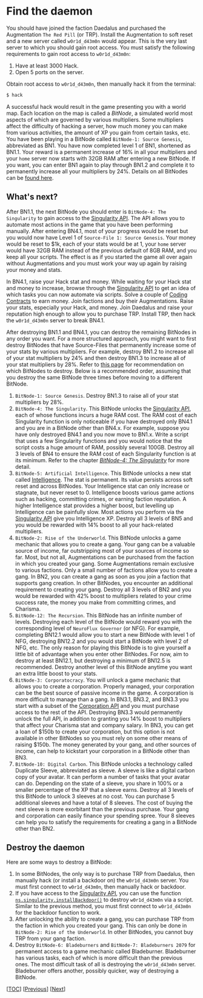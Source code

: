 # Find the daemon

You should have joined the faction Daedalus and purchased the Augmentation
`The Red Pill` (or TRP). Install the Augmentation to soft reset and a new server
called `w0r1d_d43m0n` would appear. This is the very last server to which you
should gain root access. You must satisfy the following requirements to gain
root access to `w0r1d_d43m0n`:

1. Have at least 3000 Hack.
1. Open 5 ports on the server.

Obtain root access to `w0r1d_d43m0n`, then manually hack it from the terminal:

```sh
$ hack
```

A successful hack would result in the game presenting you with a world map. Each
location on the map is called a _BitNode_, a simulated world most aspects of
which are governed by various multipliers. Some multipliers affect the
difficulty of hacking a server, how much money you can make from various
activities, the amount of XP you gain from certain tasks, etc. You have been
playing in a BitNode called `BitNode-1: Source Genesis`, abbreviated as BN1. You
have now completed level 1 of BN1, shortened as BN1.1. Your reward is a
permanent increase of 16% in all your multipliers and your `home` server now
starts with 32GB RAM after entering a new BitNode. If you want, you can enter
BN1 again to play through BN1.2 and complete it to permanently increase all your
multipliers by 24%. Details on all BitNodes can be
[found here](https://bitburner-official.readthedocs.io/en/latest/guidesandtips/recommendedbitnodeorder.html).

<!-- ================================================================= -->

## What's next?

After BN1.1, the next BitNode you should enter is `BitNode-4: The Singularity`
to gain access to the
[Singularity API](https://github.com/bitburner-official/bitburner-src/blob/dev/markdown/bitburner.singularity.md).
The API allows you to automate most actions in the game that you have been
performing manually. After entering BN4.1, most of your progress would be reset
but you would now have Level 1 of `Source-File 1: Source Genesis`. Your money
would be reset to $1k, each of your stats would be at 1, your `home` server
would have 32GB RAM instead of the previous default of 8GB RAM, and you keep all
your scripts. The effect is as if you started the game all over again without
Augmentations and you must work your way up again by raising your money and
stats.

In BN4.1, raise your Hack stat and money. While waiting for your Hack stat and
money to increase, browse through the
[Singularity API](https://github.com/bitburner-official/bitburner-src/blob/dev/markdown/bitburner.singularity.md)
to get an idea of which tasks you can now automate via scripts. Solve a couple
of
[Coding Contracts](https://bitburner-official.readthedocs.io/en/latest/basicgameplay/codingcontracts.html)
to earn money. Join factions and buy their Augmentations. Raise your stats,
especially your Hack, and money. Join Daedalus and raise your reputation high
enough to allow you to purchase TRP. Install TRP, then hack the `w0r1d_d43m0n`
server to break BN4.1.

After destroying BN1.1 and BN4.1, you can destroy the remaining BitNodes in any
order you want. For a more structured approach, you might want to first destroy
BitNodes that have Source-Files that permanently increase some of your stats by
various multipliers. For example, destroy BN1.2 to increase all of your stat
multipliers by 24% and then destroy BN1.3 to increase all of your stat
multipliers by 28%. Refer to
[this page](https://bitburner-official.readthedocs.io/en/latest/guidesandtips/recommendedbitnodeorder.html)
for recommendation on which BitNodes to destroy. Below is a recommended order,
assuming that you destroy the same BitNode three times before moving to a
different BitNode.

1. `BitNode-1: Source Genesis`. Destroy BN1.3 to raise all of your stat
   multipliers by 28%.
1. `BitNode-4: The Singularity`. This BitNode unlocks the
   [Singularity API](https://github.com/bitburner-official/bitburner-src/blob/dev/markdown/bitburner.singularity.md),
   each of whose functions incurs a huge RAM cost. The RAM cost of each
   Singularity function is only noticeable if you have destroyed only BN4.1 and
   you are in a BitNode other than BN4.x. For example, suppose you have only
   destroyed BN4.1 and you now move to BN1.x. Write a script that uses a few
   Singularity functions and you would notice that the script costs a huge
   amount of RAM, possibly several 100GB. Destroy all 3 levels of BN4 to ensure
   the RAM cost of each Singularity function is at its minimum. Refer to the
   chapter [_BitNode-4: The Singularity_](singularity.md) for more detail.
1. `BitNode-5: Artificial Intelligence`. This BitNode unlocks a new stat called
   [Intelligence](https://bitburner-official.readthedocs.io/en/latest/advancedgameplay/intelligence.html).
   The stat is permanent. Its value persists across soft reset and across
   BitNodes. Your Intelligence stat can only increase or stagnate, but never
   reset to 0. Intelligence boosts various game actions such as hacking,
   committing crimes, or earning faction reputation. A higher Intelligence stat
   provides a higher boost, but levelling up Intelligence can be painfully slow.
   Most actions you perform via the
   [Singularity API](https://github.com/bitburner-official/bitburner-src/blob/dev/markdown/bitburner.singularity.md)
   give you Intelligence XP. Destroy all 3 levels of BN5 and you would be
   rewarded with 14% boost to all your hack-related multipliers.
1. `BitNode-2: Rise of the Underworld`. This BitNode unlocks a game mechanic
   that allows you to create a gang. Your gang can be a valuable source of
   income, far outstripping most of your sources of income so far. Most, but not
   all, Augmentations can be purchased from the faction in which you created
   your gang. Some Augmentations remain exclusive to various factions. Only a
   small number of factions allow you to create a gang. In BN2, you can create a
   gang as soon as you join a faction that supports gang creation. In other
   BitNodes, you encounter an additional requirement to creating your gang.
   Destroy all 3 levels of BN2 and you would be rewarded with 42% boost to
   multipliers related to your crime success rate, the money you make from
   committing crimes, and Charisma.
1. `BitNode-12: The Recursion`. This BitNode has an infinite number of levels.
   Destroying each level of the BitNode would reward you with the corresponding
   level of `NeuroFlux Governor` (or NFG). For example, completing BN12.1 would
   allow you to start a new BitNode with level 1 of NFG, destroying BN12.2 and
   you would start a BitNode with level 2 of NFG, etc. The only reason for
   playing this BitNode is to give yourself a little bit of advantage when you
   enter other BitNodes. For now, aim to destroy at least BN12.1, but destroying
   a minimum of BN12.5 is recommended. Destroy another level of this BitNode
   anytime you want an extra little boost to your stats.
1. `BitNode-3: Corporatocracy`. You will unlock a game mechanic that allows you
   to create a corporation. Properly managed, your corporation can be the best
   source of passive income in the game. A corporation is more difficult to
   manage than a gang. In BN3.1, BN3.2, and BN3.3 you start with a subset of the
   [Corporation API](https://github.com/bitburner-official/bitburner-src/blob/dev/markdown/bitburner.corporation.md)
   and you must purchase access to the rest of the API. Destroying BN3.3 would
   permanently unlock the full API, in addition to granting you 14% boost to
   multipliers that affect your Charisma stat and company salary. In BN3, you
   can get a loan of $150b to create your corporation, but this option is not
   available in other BitNodes so you must rely on some other means of raising
   $150b. The money generated by your gang, and other sources of income, can
   help to kickstart your corporation in a BitNode other than BN3.
1. `BitNode-10: Digital Carbon`. This BitNode unlocks a technology called
   Duplicate Sleeve, abbreviated as sleeve. A sleeve is like a digital carbon
   copy of your avatar. It can perform a number of tasks that your avatar can
   do. Depending on the state of a sleeve, you share in 100% or a smaller
   percentage of the XP that a sleeve earns. Destroy all 3 levels of this
   BitNode to unlock 3 sleeves at no cost. You can purchase 5 additional sleeves
   and have a total of 8 sleeves. The cost of buying the next sleeve is more
   exorbitant than the previous purchase. Your gang and corporation can easily
   finance your spending spree. Your 8 sleeves can help you to satisfy the
   requirements for creating a gang in a BitNode other than BN2.

<!-- ================================================================= -->

## Destroy the daemon

Here are some ways to destroy a BitNode:

1. In some BitNodes, the only way is to purchase TRP from Daedalus, then
   manually hack (or install a backdoor on) the `w0r1d_d43m0n` server. You must
   first connect to `w0r1d_d43m0n`, then manually hack or backdoor.
1. If you have access to the
   [Singularity API](https://github.com/bitburner-official/bitburner-src/blob/dev/markdown/bitburner.singularity.md),
   you can use the function
   [`ns.singularity.installBackdoor()`](https://github.com/bitburner-official/bitburner-src/blob/dev/markdown/bitburner.singularity.installbackdoor.md)
   to destroy `w0r1d_d43m0n` via a script. Similar to the previous method, you
   must first connect to `w0r1d_d43m0n` for the backdoor function to work.
1. After unlocking the ability to create a gang, you can purchase TRP from the
   faction in which you created your gang. This can only be done in
   `BitNode-2: Rise of the Underworld`. In other BitNodes, you cannot buy TRP
   from your gang faction.
1. Destroy `BitNode-6: Bladeburners` and `BitNode-7: Bladeburners 2079` for
   permanent access to a game mechanic called Bladeburner. Bladeburner has
   various tasks, each of which is more difficult than the previous ones. The
   most difficult task of all is destroying the `w0r1d_d43m0n` server.
   Bladeburner offers another, possibly quicker, way of destroying a BitNode.

[[TOC](README.md "Table of Contents")]
[[Previous](misc.md "Miscellaneous topics")]
[[Next](singularity.md "BitNode-4: The Singularity")]
